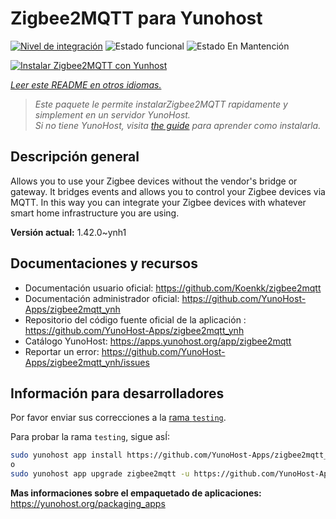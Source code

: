 <!--
Este archivo README esta generado automaticamente<https://github.com/YunoHost/apps/tree/master/tools/readme_generator>
No se debe editar a mano.
-->

# Zigbee2MQTT para Yunohost

[![Nivel de integración](https://apps.yunohost.org/badge/integration/zigbee2mqtt)](https://ci-apps.yunohost.org/ci/apps/zigbee2mqtt/)
![Estado funcional](https://apps.yunohost.org/badge/state/zigbee2mqtt)
![Estado En Mantención](https://apps.yunohost.org/badge/maintained/zigbee2mqtt)

[![Instalar Zigbee2MQTT con Yunhost](https://install-app.yunohost.org/install-with-yunohost.svg)](https://install-app.yunohost.org/?app=zigbee2mqtt)

*[Leer este README en otros idiomas.](./ALL_README.md)*

> *Este paquete le permite instalarZigbee2MQTT rapidamente y simplement en un servidor YunoHost.*  
> *Si no tiene YunoHost, visita [the guide](https://yunohost.org/install) para aprender como instalarla.*

## Descripción general

Allows you to use your Zigbee devices without the vendor's bridge or gateway. It bridges events and allows you to control your Zigbee devices via MQTT. In this way you can integrate your Zigbee devices with whatever smart home infrastructure you are using. 


**Versión actual:** 1.42.0~ynh1
## Documentaciones y recursos

- Documentación usuario oficial: <https://github.com/Koenkk/zigbee2mqtt>
- Documentación administrador oficial: <https://github.com/YunoHost-Apps/zigbee2mqtt_ynh>
- Repositorio del código fuente oficial de la aplicación : <https://github.com/YunoHost-Apps/zigbee2mqtt_ynh>
- Catálogo YunoHost: <https://apps.yunohost.org/app/zigbee2mqtt>
- Reportar un error: <https://github.com/YunoHost-Apps/zigbee2mqtt_ynh/issues>

## Información para desarrolladores

Por favor enviar sus correcciones a la [rama `testing`](https://github.com/YunoHost-Apps/zigbee2mqtt_ynh/tree/testing).

Para probar la rama `testing`, sigue asÍ:

```bash
sudo yunohost app install https://github.com/YunoHost-Apps/zigbee2mqtt_ynh/tree/testing --debug
o
sudo yunohost app upgrade zigbee2mqtt -u https://github.com/YunoHost-Apps/zigbee2mqtt_ynh/tree/testing --debug
```

**Mas informaciones sobre el empaquetado de aplicaciones:** <https://yunohost.org/packaging_apps>
